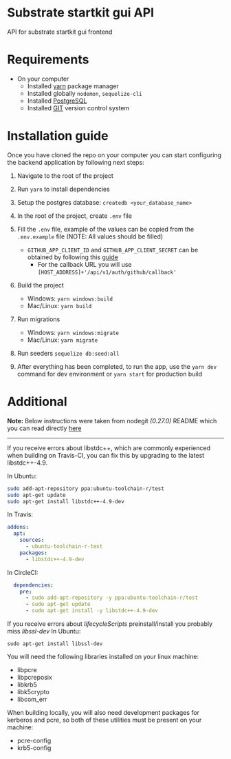 # Substrate startkit gui API
API for substrate startkit gui frontend

# Requirements
- On your computer
    * Installed [yarn](https://yarnpkg.com/) package manager
    * Installed globally `nodemon`, `sequelize-cli`
    * Installed [PostgreSQL](https://www.postgresql.org/)
    * Installed [GIT](https://git-scm.com/) version control system

# Installation guide

Once you have cloned the repo on your computer you
can start configuring the backend application by
following next steps:

1. Navigate to the root of the project
2. Run `yarn` to install dependencies
3. Setup the postgres database: `createdb <your_database_name>`
4. In the root of the project, create `.env` file
5. Fill the `.env` file, example of the values can
   be copied from the `.env.example` file (NOTE: All values should be filled)
   
   - `GITHUB_APP_CLIENT_ID` and `GITHUB_APP_CLIENT_SECRET`
     can be obtained by following this [guide](https://docs.github.com/en/developers/apps/creating-an-oauth-app)
        * For the callback URL you will use 
          `[HOST_ADDRESS]+'/api/v1/auth/github/callback'`
6. Build the project
    - Windows: `yarn windows:build`
    - Mac/Linux: `yarn build`
7. Run migrations
    - Windows: `yarn windows:migrate`
    - Mac/Linux: `yarn migrate`
8. Run seeders
   `sequelize db:seed:all`
9. After everything has been completed, to run the
   app, use the `yarn dev` command for dev environment 
   or `yarn start` for production build

# Additional

**Note:** Below instructions were taken from nodegit *(0.27.0)* README which you can
read directly [here](https://github.com/nodegit/nodegit/blob/master/README.md)

---

If you receive errors about libstdc++, which are commonly experienced when
building on Travis-CI, you can fix this by upgrading to the latest
libstdc++-4.9.

In Ubuntu:

``` sh
sudo add-apt-repository ppa:ubuntu-toolchain-r/test
sudo apt-get update
sudo apt-get install libstdc++-4.9-dev
```

In Travis:

``` yaml
addons:
  apt:
    sources:
      - ubuntu-toolchain-r-test
    packages:
      - libstdc++-4.9-dev
```

In CircleCI:

``` yaml
  dependencies:
    pre:
      - sudo add-apt-repository -y ppa:ubuntu-toolchain-r/test
      - sudo apt-get update
      - sudo apt-get install -y libstdc++-4.9-dev
```

If you receive errors about *lifecycleScripts* preinstall/install you probably miss *libssl-dev*
In Ubuntu:
```
sudo apt-get install libssl-dev
```

You will need the following libraries installed on your linux machine:
  - libpcre
  - libpcreposix
  - libkrb5
  - libk5crypto
  - libcom_err

When building locally, you will also need development packages for kerberos and pcre, so both of these utilities must be present on your machine:
  - pcre-config
  - krb5-config
